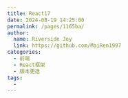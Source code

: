 ```yaml
---
title: React17
date: 2024-08-19 14:25:00
permalink: /pages/1165ba/
author:
  name: Riverside Joy
  link: https://github.com/MaiRen1997
categories:
  - 前端
  - React框架
  - 版本更迭
tags:
  - 
---
```

